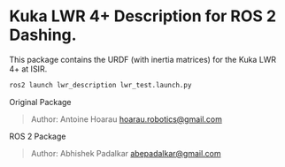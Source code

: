 Kuka LWR 4+ Description for ROS 2 Dashing. 
================

This package contains the URDF (with inertia matrices) for the Kuka LWR 4+ at ISIR.

```bash
ros2 launch lwr_description lwr_test.launch.py
```

Original Package
> Author: Antoine Hoarau <hoarau.robotics@gmail.com>

ROS 2 Package
> Author: Abhishek Padalkar <abepadalkar@gmail.com>
